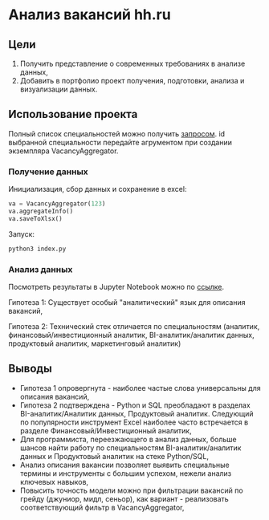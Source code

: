 # Анализ вакансий hh.ru

## Цели
1. Получить представление о современных требованиях в анализе данных,
2. Добавить  в портфолио проект получения, подготовки, анализа и визуализации данных.

## Использование проекта
Полный список специальностей можно получить [запросом](https://api.hh.ru/professional_roles). id выбранной специальности передайте агрументом при создании экземпляра VacancyAggregator.

### Получение данных
Инициализация, сбор данных и сохранение в excel:

```python
va = VacancyAggregator(123)
va.aggregateInfo()
va.saveToXlsx()
```

Запуск:

```bash
python3 index.py
```

### Анализ данных
Посмотреть результаты в Jupyter Notebook можно по [ссылке](https://nbviewer.org/github/alexstulov/vacancy-research/blob/main/vacancy_research.ipynb).

Гипотеза 1: Существует особый "аналитический" язык для описания вакансий,

Гипотеза 2: Технический стек отличается по специальностям (аналитик, финансовый/инвестиционный аналитик, BI-аналитик/аналитик данных, продуктовый аналитик, маркетинговый аналитик)

## Выводы
* Гипотеза 1 опровергнута - наиболее частые слова универсальны для описания вакансий,
* Гипотеза 2 подтверждена - Python и SQL преобладают в разделах BI-аналитик/Аналитик данных, Продуктовый аналитик. Следующий по популярности инструмент Excel наиболее часто встречается в разделе Финансовый/Инвестиционный аналитик,
* Для программиста, переезжающего в анализ данных, больше шансов найти работу по специальностям BI-аналитик/аналитик данных и Продуктовый аналитик на стеке Python/SQL,
* Анализ описания вакансии позволяет выявить специальные термины и инструменты с большим успехом, нежели анализ ключевых навыков,
* Повысить точность модели можно при фильтрации вакансий по грейду (джуниор, мидл, сеньор), как вариант - реализовать соответствующий фильтр в VacancyAggregator,